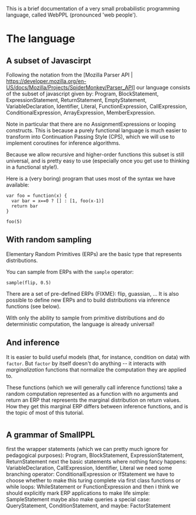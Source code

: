 
This is a brief documentation of a very small probabilistic programming language, called WebPPL (pronounced 'web people').

# The language

## A subset of Javascirpt

Following the notation from the [Mozilla Parser API | https://developer.mozilla.org/en-US/docs/Mozilla/Projects/SpiderMonkey/Parser_API] our language consists of the subset of javascript given by:
Program, BlockStatement, ExpressionStatement, ReturnStatement, EmptyStatement, VariableDeclaration, Identifier, Literal, FunctionExpression, CallExpression, ConditionalExpression, ArrayExpression, MemberExpression.

Note in particular that there are no AssignmentExpressions or looping constructs. This is because a purely functional language is much easier to transform into Continuation Passing Style (CPS), which we will use to implement coroutines for inference algorithms.

Because we allow recursive and higher-order functions this subset is still universal, and is pretty easy to use (especially once you get use to thinking in a functional style!).

Here is a (very boring) program that uses most of the syntax we have available:
~~~~
var foo = function(x) {
  var bar = x==0 ? [] : [1, foo(x-1)]
  return bar
}

foo(5) 
~~~~

## With random sampling

Elementary Random Primitives (ERPs) are the basic type that represents distributions.

You can sample from ERPs with the `sample` operator:

~~~~
sample(flip, 0.5)
~~~~

There are a set of pre-defined ERPs (FIXME): flip, guassian, ... It is also possible to define new ERPs and to build distributions via inference functions (see below).

With only the ability to sample from primitive distributions and do deterministic computation, the language is already universal!




## And inference

It is easier to build useful models (that, for instance, condition on data) with `factor`. But `factor` by itself doesn't do anything -- it interacts with *marginalization* functions that normalize the computation they are applied to.

These functions (which we will generally call inference functions) take a random computation represented as a function with no arguments and return an ERP that represents the marginal distribution on return values. How they get this marginal ERP differs between inference functions, and is the topic of most of this tutorial.

 
#

## A grammar of SmallPPL

first the wrapper statements (which we can pretty much ignore for pedagogical purposes): Program, BlockStatement, ExpressionStatement, ReturnStatement
        next the basic statements where nothing fancy happens: VariableDeclaration, CallExpression, Identifier, Literal
        we need some branching operator: ConditionalExpression  or  IfStatement
        we have to choose whether to make this turing complete via first class functions or while loops: WhileStatement  or  FunctionExpression
        and then i think we should explicitly mark ERP applications to make life simple: SampleStatement
        maybe also make queries a special case: QueryStatement, ConditionStatement, and maybe: FactorStatement
